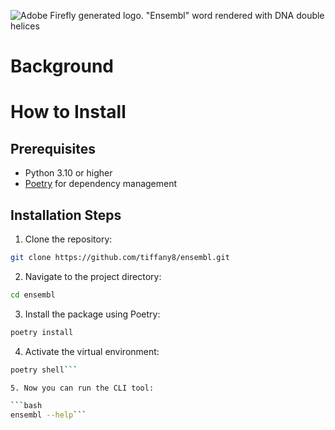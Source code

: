![Adobe Firefly generated logo. "Ensembl" word rendered with DNA double helices](https://github.com/Tiffany8/ensembl/blob/bcc29744d67392e71d824e918a8ba67eb71cc906/images/logo.png)

# Background

# How to Install
## Prerequisites
- Python 3.10 or higher
- [Poetry](https://www.python-poetry.org) for dependency management

## Installation Steps

1. Clone the repository:

```bash
git clone https://github.com/tiffany8/ensembl.git
```

2. Navigate to the project directory:

```bash
cd ensembl
```

3. Install the package using Poetry:

```bash
poetry install
```

4. Activate the virtual environment:

```bash
poetry shell```

5. Now you can run the CLI tool:

```bash
ensembl --help```
